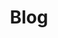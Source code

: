 ---
title: "Blog"
layout: home
permalink: /home/blog/
description: "All of MoeBuTa's articles"
tagline: "All of MoeBuTa's articles"
author_profile: true
pagination:
  enabled: true
  collection:
    - _posts
    - cn
header:
  overlay_image: "/assets/source/image/header/lake.png"
  overlay_filter: linear-gradient(rgba(0, 0, 0, 0.2), transparent)
sidebar:
  nav: "home"
---